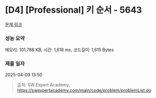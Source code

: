 # [D4] [Professional] 키 순서 - 5643 

[문제 링크](https://swexpertacademy.com/main/code/problem/problemDetail.do?contestProbId=AWXQsLWKd5cDFAUo) 

### 성능 요약

메모리: 101,788 KB, 시간: 1,618 ms, 코드길이: 1,615 Bytes

### 제출 일자

2025-04-09 13:50



> 출처: SW Expert Academy, https://swexpertacademy.com/main/code/problem/problemList.do